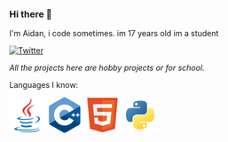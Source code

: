 ### Hi there 👋
I'm Aidan,
i code sometimes.
im 17 years old
im a student

[![Twitter](https://img.shields.io/badge/-Twitter-blue?style=flat&logo=twitter&logoColor=white)](https://twitter.com/SiIverAidan)

_All the projects here are hobby projects or for school._

Languages I know:

<code><img height="64" src="https://github.com/devicons/devicon/blob/master/icons/java/java-original.svg"></code>
<code><img height="64" src="https://github.com/devicons/devicon/blob/master/icons/cplusplus/cplusplus-original.svg"></code>
<code><img height="64" src="https://github.com/devicons/devicon/blob/master/icons/html5/html5-original.svg"></code>
<code><img height="64" src="https://github.com/devicons/devicon/blob/master/icons/python/python-original.svg"></code>
